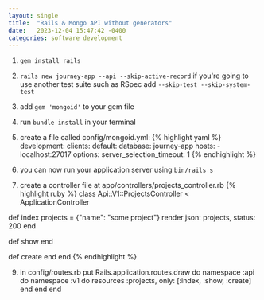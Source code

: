 ```yaml
---
layout: single
title:  "Rails & Mongo API without generators"
date:   2023-12-04 15:47:42 -0400
categories: software development
---
```

1. `gem install rails`
2. `rails new journey-app --api --skip-active-record` if you're going to use another test suite such as RSpec add `--skip-test --skip-system-test`
3. add `gem 'mongoid'` to your gem file
4. run `bundle install` in your terminal
5. create a file called config/mongoid.yml:
  {% highlight yaml %}
  development:
    clients:
      default:
        database: journey-app
        hosts:
          - localhost:27017
        options:
          server_selection_timeout: 1
  {% endhighlight %}
6. you can now run your application server using `bin/rails s`

8. create a controller file at app/controllers/projects_controller.rb
{% highlight ruby %}
class Api::V1::ProjectsController < ApplicationController

  def index
    projects = {"name": "some project"}
    render json: projects, status: 200
  end

  def show
  end

  def create
  end
end
{% endhighlight %}

9. in config/routes.rb put
Rails.application.routes.draw do
  namespace :api do
    namespace :v1 do
      resources :projects, only: [:index, :show, :create]
    end
  end
end


